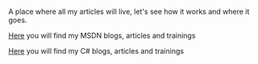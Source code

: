 A place where all my articles will live, let's see how it works and where it goes.

[Here](https://benperk.github.io/msdn/) you will find my MSDN blogs, articles and trainings

[Here](https://benperk.github.io/csharp/) you will find my C# blogs, articles and trainings
